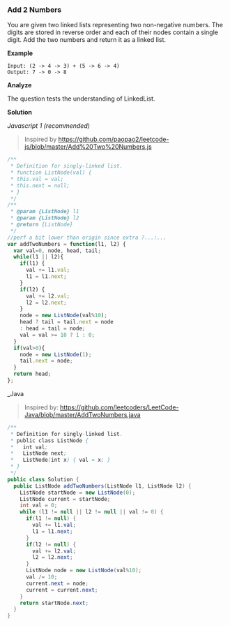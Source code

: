 ### Add 2 Numbers

You are given two linked lists representing two non-negative numbers. The digits are stored in reverse order and each of their nodes contain a single digit. Add the two numbers and return it as a linked list.

**Example**
```
Input: (2 -> 4 -> 3) + (5 -> 6 -> 4)
Output: 7 -> 0 -> 8
```
**Analyze**

The question tests the understanding of LinkedList.

**Solution**

_Javascript 1 (recommended)_

> Inspired by https://github.com/paopao2/leetcode-js/blob/master/Add%20Two%20Numbers.js

```js
/**
 * Definition for singly-linked list.
 * function ListNode(val) {
 * this.val = val;
 * this.next = null;
 * }
 */
/**
 * @param {ListNode} l1
 * @param {ListNode} l2
 * @return {ListNode} 
 */
//perf a bit lower than origin since extra ?...:...
var addTwoNumbers = function(l1, l2) {
  var val=0, node, head, tail;
  while(l1 || l2){
    if(l1) {
      val += l1.val;
      l1 = l1.next;
    }
    if(l2) {
      val += l2.val;
      l2 = l2.next;
    }
    node = new ListNode(val%10);
    head ? tail = tail.next = node
    : head = tail = node;
    val = val >= 10 ? 1 : 0;
  }
  if(val>0){
    node = new ListNode(1);
    tail.next = node;
  }
  return head;
};
```
_Java

> Inspired by: https://github.com/leetcoders/LeetCode-Java/blob/master/AddTwoNumbers.java

```java
/**
 * Definition for singly-linked list.
 * public class ListNode {
 *   int val;
 *   ListNode next;
 *   ListNode(int x) { val = x; }
 * }
 */
public class Solution {
  public ListNode addTwoNumbers(ListNode l1, ListNode l2) {
    ListNode startNode = new ListNode(0);
    ListNode current = startNode;
    int val = 0;
    while (l1 != null || l2 != null || val != 0) {
      if(l1 != null) {
        val += l1.val;
        l1 = l1.next;
      }
      if(l2 != null) {
        val += l2.val;
        l2 = l2.next;
      }
      ListNode node = new ListNode(val%10);
      val /= 10;
      current.next = node;
      current = current.next;
    }
    return startNode.next;
  }
}
```


